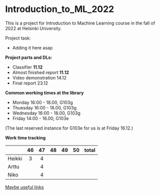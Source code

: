 # Introduction_to_ML_2022

This is a project for Introduction to Machine Learning course in the fall of 2022 at Helsinki University.

Project task:
  - Adding it here asap


__Project parts and DLs:__
* Classifier __11.12__
* Almost finished report __11.12__ 
* Video demonstration 14.12
* Final report 23.12



__Common working times at the library__
* Monday  16:00 - 18.00, G103g
* Thuesday 16:00 - 18.00, G103g
* Wednesday 16:00 - 18.00, G103g
* Friday 14:00 - 16.00, G103e

(The last reserved instance for G103e for us is at Friday 16.12.)


__Work time tracking__

|         | 46 | 47 | 48 | 49 | 50 | total |
|---------|:--:|:--:|:--:|:--:|:--:|------:|
|Heikki   | 3  | 4  |    |    |    |       |
|Arttu    |    | 4  |    |    |    |       |
|Niko     |    | 4  |    |    |    |       |

[Maybe useful links](https://docs.google.com/document/d/1rRjexs-sKE2jeW9bW9cJ2-LvkugPFBZ5OTmTD7TKSLA/edit)
